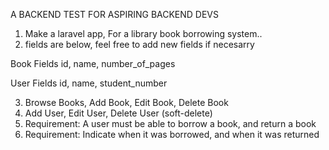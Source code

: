 A BACKEND TEST FOR ASPIRING BACKEND DEVS


1) Make a laravel app, For a library book borrowing system..
2) fields are below, feel free to add new fields if necesarry

Book Fields
 id, name, number_of_pages
 
User Fields
 id, name, student_number

3) Browse Books, Add Book, Edit Book, Delete Book
4) Add User, Edit User, Delete User (soft-delete)
5) Requirement: A user must be able to borrow a book, and return a book
6) Requirement: Indicate when it was borrowed, and when it was returned

